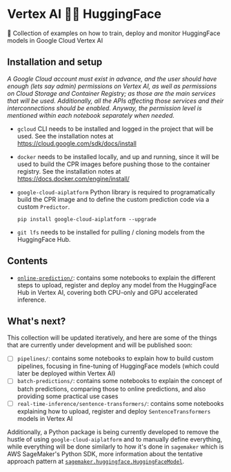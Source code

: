 # Vertex AI 🤝🏻 HuggingFace

🤗 Collection of examples on how to train, deploy and monitor HuggingFace models in Google Cloud Vertex AI

## Installation and setup

_A Google Cloud account must exist in advance, and the user should have enough (lets say admin) permissions on Vertex AI, as well as permissions on Cloud Storage and Container Registry; as those are the main services that will be used. Additionally, all the APIs affecting those services and their interconnections should be enabled. Anyway, the permission level is mentioned within each notebook separately when needed._

* `gcloud` CLI needs to be installed and logged in the project that will be used. See the installation notes at https://cloud.google.com/sdk/docs/install

* `docker` needs to be installed locally, and up and running, since it will be used to build the CPR images before pushing those to the container registry. See the installation notes at https://docs.docker.com/engine/install/

* `google-cloud-aiplatform` Python library is required to programatically build the CPR image and to define the custom prediction code via a custom `Predictor`.

    `pip install google-cloud-aiplatform --upgrade`

* `git lfs` needs to be installed for pulling / cloning models from the HuggingFace Hub.

## Contents

* [`online-prediction/`](./online-prediction): contains some notebooks to explain the different steps to upload, register and deploy any model from the HuggingFace Hub in Vertex AI, covering both CPU-only and GPU accelerated inference.

## What's next?

This collection will be updated iteratively, and here are some of the things that are currently under development and will be published soon:

* [ ] `pipelines/`: contains some notebooks to explain how to build custom pipelines, focusing in fine-tuning of HuggingFace models (which could later be deployed within Vertex AI)
* [ ] `batch-predictions/`: contains some notebooks to explain the concept of batch predictions, comparing those to online predictions, and also providing some practical use cases
* [ ] `real-time-inference/sentence-transformers/`: contains some notebooks explaining how to upload, register and deploy `SentenceTransformers` models in Vertex AI

Additionally, a Python package is being currently developed to remove the hustle of using `google-cloud-aiplatform` and to manually define everything, while everything will be done similarly to how it's done in `sagemaker` which is AWS SageMaker's Python SDK, more information about the tentative approach pattern at [`sagemaker.huggingface.HuggingFaceModel`](https://github.com/aws/sagemaker-python-sdk/blob/master/src/sagemaker/huggingface/model.py).